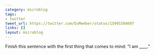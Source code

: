 ```yaml
---
category: microblog
tags:
- twitter
tweet_url: https://twitter.com/ExMember/status/15991584697
links: []
layout: microblog
---
```

Finish this sentence with the first thing that comes to mind: "I am ____."
